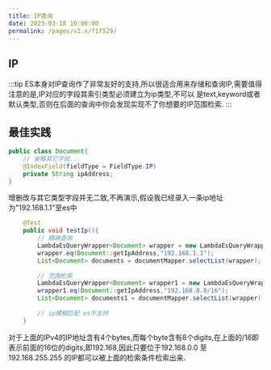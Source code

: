 ```yaml
---
title: IP查询
date: 2023-03-18 10:00:00
permalink: /pages/v2.x/f1f529/
---
```

## IP

:::tip
ES本身对IP查询作了非常友好的支持,所以很适合用来存储和查询IP,需要值得注意的是,IP对应的字段其索引类型必须建立为ip类型,不可以
是text,keyword或者默认类型,否则在后面的查询中你会发现实现不了你想要的IP范围检索.
:::

## 最佳实践

```java
public class Document{
    // 省略其它字段...
    @IndexField(fieldType = FieldType.IP)
    private String ipAddress;
}
```

增删改与其它类型字段并无二致,不再演示,假设我已经录入一条ip地址为"192.168.1.1"至es中

```java
    @Test
    public void testIp(){
        // 精确查询
        LambdaEsQueryWrapper<Document> wrapper = new LambdaEsQueryWrapper<>();
        wrapper.eq(Document::getIpAddress,"192.168.1.1");
        List<Document> documents = documentMapper.selectList(wrapper);
        
        // 范围检索
        LambdaEsQueryWrapper<Document> wrapper1 = new LambdaEsQueryWrapper<>();
        wrapper1.eq(Document::getIpAddress,"192.168.0.0/16");
        List<Document> documents1 = documentMapper.selectList(wrapper);
        
        // ip模糊匹配 es不支持
    }
```

对于上面的IPv4的IP地址含有4个bytes,而每个byte含有8个digits,在上面的/16即表示前面的16位的digits,即192.168,因此只要位于192.168.0.0 至 192.168.255.255 的IP都可以被上面的检索条件检索出来.
